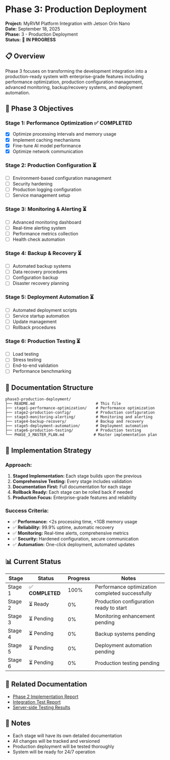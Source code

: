 # Phase 3: Production Deployment

**Project:** MyRVM Platform Integration with Jetson Orin Nano  
**Date:** September 18, 2025  
**Phase:** 3 - Production Deployment  
**Status:** 🚀 **IN PROGRESS**

## 📋 Overview

Phase 3 focuses on transforming the development integration into a production-ready system with enterprise-grade features including performance optimization, production configuration management, advanced monitoring, backup/recovery systems, and deployment automation.

## 🎯 Phase 3 Objectives

### **Stage 1: Performance Optimization** ✅ **COMPLETED**
- [x] Optimize processing intervals and memory usage
- [x] Implement caching mechanisms
- [x] Fine-tune AI model performance
- [x] Optimize network communication

### **Stage 2: Production Configuration** ⏳
- [ ] Environment-based configuration management
- [ ] Security hardening
- [ ] Production logging configuration
- [ ] Service management setup

### **Stage 3: Monitoring & Alerting** ⏳
- [ ] Advanced monitoring dashboard
- [ ] Real-time alerting system
- [ ] Performance metrics collection
- [ ] Health check automation

### **Stage 4: Backup & Recovery** ⏳
- [ ] Automated backup systems
- [ ] Data recovery procedures
- [ ] Configuration backup
- [ ] Disaster recovery planning

### **Stage 5: Deployment Automation** ⏳
- [ ] Automated deployment scripts
- [ ] Service startup automation
- [ ] Update management
- [ ] Rollback procedures

### **Stage 6: Production Testing** ⏳
- [ ] Load testing
- [ ] Stress testing
- [ ] End-to-end validation
- [ ] Performance benchmarking

## 📁 Documentation Structure

```
phase3-production-deployment/
├── README.md                           # This file
├── stage1-performance-optimization/    # Performance optimization
├── stage2-production-config/           # Production configuration
├── stage3-monitoring-alerting/         # Monitoring and alerting
├── stage4-backup-recovery/             # Backup and recovery
├── stage5-deployment-automation/       # Deployment automation
├── stage6-production-testing/          # Production testing
└── PHASE_3_MASTER_PLAN.md             # Master implementation plan
```

## 🚀 Implementation Strategy

### **Approach:**
1. **Staged Implementation:** Each stage builds upon the previous
2. **Comprehensive Testing:** Every stage includes validation
3. **Documentation First:** Full documentation for each stage
4. **Rollback Ready:** Each stage can be rolled back if needed
5. **Production Focus:** Enterprise-grade features and reliability

### **Success Criteria:**
- ✅ **Performance:** <2s processing time, <1GB memory usage
- ✅ **Reliability:** 99.9% uptime, automatic recovery
- ✅ **Monitoring:** Real-time alerts, comprehensive metrics
- ✅ **Security:** Hardened configuration, secure communication
- ✅ **Automation:** One-click deployment, automated updates

## 📊 Current Status

| Stage | Status | Progress | Notes |
|-------|--------|----------|-------|
| Stage 1 | ✅ **COMPLETED** | 100% | Performance optimization completed successfully |
| Stage 2 | ⏳ Ready | 0% | Production configuration ready to start |
| Stage 3 | ⏳ Pending | 0% | Monitoring enhancement pending |
| Stage 4 | ⏳ Pending | 0% | Backup systems pending |
| Stage 5 | ⏳ Pending | 0% | Deployment automation pending |
| Stage 6 | ⏳ Pending | 0% | Production testing pending |

## 🔗 Related Documentation

- [Phase 2 Implementation Report](../PHASE_2_IMPLEMENTATION_REPORT.md)
- [Integration Test Report](../INTEGRATION_TEST_REPORT.md)
- [Server-side Testing Results](../SERVER_SIDE_TESTING_RESULTS.md)

## 📝 Notes

- Each stage will have its own detailed documentation
- All changes will be tracked and versioned
- Production deployment will be tested thoroughly
- System will be ready for 24/7 operation
